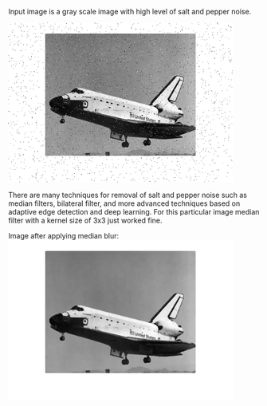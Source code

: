 Input image is a gray scale image with high level of salt and pepper noise.

<img src="media/image_salt_and_pepper.png" width="450" height="320" />

There are many techniques for removal of salt and pepper noise such as median filters, bilateral filter, and more advanced techniques based on adaptive edge detection and deep learning. For this particular image median filter with a kernel size of 3x3 just worked fine.

Image after applying median blur:
<img src="media/denoised_image.PNG" width="450" height="320" />
